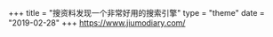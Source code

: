 +++
title = "搜资料发现一个非常好用的搜索引擎"
type = "theme"
date = "2019-02-28"
+++
<a href="https://www.jiumodiary.com/">https://www.jiumodiary.com/</a>

&nbsp;<img src="https://i.loli.net/2020/04/02/thd2gnv5JuL9Pa3.png" alt="" />

&nbsp;